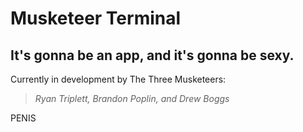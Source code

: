 # Musketeer Terminal

## It's gonna be an app, and it's gonna be sexy.

Currently in development by The Three Musketeers:
> *Ryan Triplett,*
*Brandon Poplin,*
*and Drew Boggs*

PENIS
